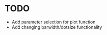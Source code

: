 TODO
====

- Add parameter selection for plot function
- Add changing barwidth/dotsize functionality
